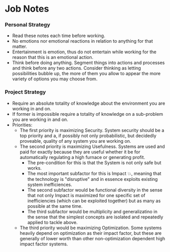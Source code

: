 # Job Notes

### Personal Strategy
- Read these notes each time before working.
- No emotions nor emotional reactions in relation to anything for that matter.
- Entertainment is emotion, thus do not entertain while working for the reason that this is an emotional action.
- Think before doing anything. Segment things into actions and processes and think before any two actions. Consider thinking as letting possibilities bubble up, the more of them you allow to appear the more variety of options you may choose from.

### Project Strategy
- Require an absolute totality of knowledge about the environment you are working in and on.
- If former is impossible require a totality of knowledge on a sub-problem you are working in and on.
- Priorities:
    - The first priority is maximizing Security. System security should be a top priority and a, if possibly not only probabilistic, but decidedly proveable, quality of any system you are working on.
    - The second priority is maximizing Usefulness. Systems are used and paid for exactly because they are useful whether it be for automatically regulating a high furnace or generating profit.
      - The pre-condition for this is that the System is not only safe but works.
      - The most important subfactor for this is Impact 💥, meaning that the technology is "disruptive" and in essence exploits existing system inefficiences.
      - The second subfactor would be functional diversity in the sense that not only Impact is maximized for one specific set of inefficiencies (which can be exploited together) but as many as possible at the same time.
      - The third subfactor would be multiplicity and generalizatino in the sense that the simplest concepts are isolated and repeatedly applied to tackle above.
    - The third priority would be maximizing Optimization. Some systems heavily depend on optimization as their impact factor, but these are generally of lower worth than other non-optimization dependent high impact factor systems.
